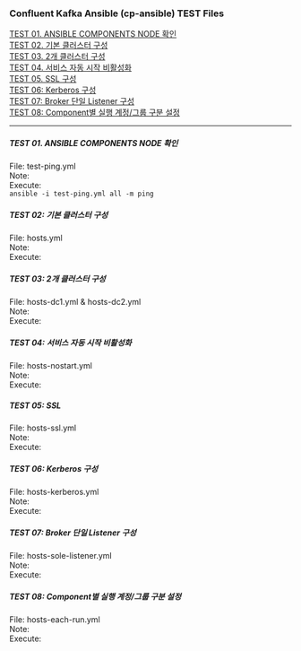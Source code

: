 
### Confluent Kafka Ansible (cp-ansible) TEST Files  

[TEST 01. ANSIBLE COMPONENTS NODE 확인](#test-01-ansible-components-node-확인)  
[TEST 02. 기본 클러스터 구성](#test-02-기본-클러스터-구성)  
[TEST 03. 2개 클러스터 구성](#test-03-2개-클러스터-구성)  
[TEST 04. 서비스 자동 시작 비활성화](#test-04-서비스-자동-시작-비활성화)  
[TEST 05. SSL 구성](#test-05-ssl-구성)  
[TEST 06: Kerberos 구성](#test-06-kerberos-구성)  
[TEST 07: Broker 단일 Listener 구성](#test-07-broker-단일-listener-구성)  
[TEST 08: Component별 실행 계정/그룹 구분 설정](#test-08-Component별-실행-계정/그룹-구분-설정)  

---------------------------------------------

##### TEST 01. ANSIBLE COMPONENTS NODE 확인
File: test-ping.yml  
Note:  
Execute:  
`ansible -i test-ping.yml all -m ping`    


##### TEST 02: 기본 클러스터 구성
File: hosts.yml   
Note:  
Execute:   

##### TEST 03: 2개 클러스터 구성 
File: hosts-dc1.yml & hosts-dc2.yml  
Note:  
Execute:   

##### TEST 04: 서비스 자동 시작 비활성화  
File: hosts-nostart.yml   
Note:  
Execute:   

##### TEST 05: SSL   
File: hosts-ssl.yml  
Note:  
Execute:   

##### TEST 06: Kerberos 구성  
File: hosts-kerberos.yml  
Note:   
Execute:   

##### TEST 07: Broker 단일 Listener 구성  
File: hosts-sole-listener.yml  
Note:  
Execute:   

##### TEST 08: Component별 실행 계정/그룹 구분 설정   
File: hosts-each-run.yml   
Note:  
Execute:   
  
